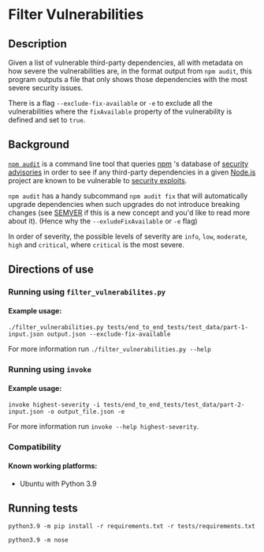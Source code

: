 # Filter Vulnerabilities

## Description
Given a list of vulnerable third-party dependencies, all with metadata on how severe the vulnerabilities are, 
in the format output from `npm audit`, this program outputs a file that only shows those dependencies with the most 
severe security issues.

There is a flag `--exclude-fix-available` or `-e` to exclude all the vulnerabilities where the `fixAvailable` property 
of the vulnerability is defined and set to `true`.


## Background
[`npm audit`](https://docs.npmjs.com/cli/v7/commands/npm-audit) is a command line tool that queries 
[npm](https://docs.npmjs.com/about-npm) 's database of [security advisories](https://www.npmjs.com/advisories) 
in order to see if any third-party dependencies in a given [Node.js](https://nodejs.org) project are known to be 
vulnerable to [security exploits](https://en.wikipedia.org/wiki/Exploit_(computer_security)).

`npm audit` has a handy subcommand `npm audit fix` that will automatically upgrade dependencies when such upgrades do 
not introduce breaking changes (see [SEMVER](https://semver.org/) if this is a new concept and you'd like to read 
more about it). (Hence why the `--exludeFixAvailable` or `-e` flag)

In order of severity, the possible levels of severity are `info`, `low`, `moderate`, `high` and `critical`, 
where `critical` is the most severe.


## Directions of use

### Running using `filter_vulnerabilites.py`

#### Example usage:
`./filter_vulnerabilities.py tests/end_to_end_tests/test_data/part-1-input.json output.json
--exclude-fix-available`

For more information run `./filter_vulnerabilities.py --help`


### Running using `invoke`

#### Example usage: 
`invoke highest-severity -i tests/end_to_end_tests/test_data/part-2-input.json -o output_file.json -e`

For more information run `invoke --help highest-severity`.

### Compatibility
#### Known working platforms:
- Ubuntu with Python 3.9

## Running tests
`python3.9 -m pip install -r requirements.txt -r tests/requirements.txt`

`python3.9 -m nose `
